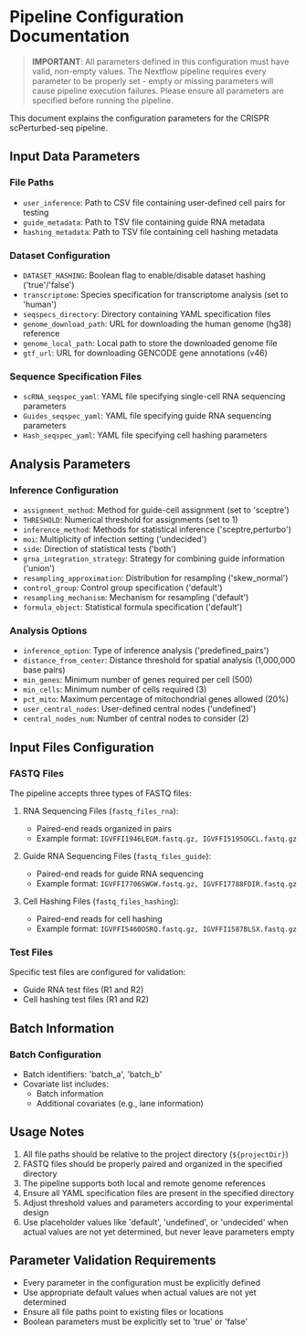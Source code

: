 # Pipeline Configuration Documentation

> **IMPORTANT**: All parameters defined in this configuration must have valid, non-empty values. The Nextflow pipeline requires every parameter to be properly set - empty or missing parameters will cause pipeline execution failures. Please ensure all parameters are specified before running the pipeline.

This document explains the configuration parameters for the CRISPR scPerturbed-seq pipeline.

## Input Data Parameters

### File Paths
- `user_inference`: Path to CSV file containing user-defined cell pairs for testing
- `guide_metadata`: Path to TSV file containing guide RNA metadata
- `hashing_metadata`: Path to TSV file containing cell hashing metadata

### Dataset Configuration
- `DATASET_HASHING`: Boolean flag to enable/disable dataset hashing ('true'/'false')
- `transcriptome`: Species specification for transcriptome analysis (set to 'human')
- `seqspecs_directory`: Directory containing YAML specification files
- `genome_download_path`: URL for downloading the human genome (hg38) reference
- `genome_local_path`: Local path to store the downloaded genome file
- `gtf_url`: URL for downloading GENCODE gene annotations (v46)

### Sequence Specification Files
- `scRNA_seqspec_yaml`: YAML file specifying single-cell RNA sequencing parameters
- `Guides_seqspec_yaml`: YAML file specifying guide RNA sequencing parameters
- `Hash_seqspec_yaml`: YAML file specifying cell hashing parameters

## Analysis Parameters

### Inference Configuration
- `assignment_method`: Method for guide-cell assignment (set to 'sceptre')
- `THRESHOLD`: Numerical threshold for assignments (set to 1)
- `inference_method`: Methods for statistical inference ('sceptre,perturbo')
- `moi`: Multiplicity of infection setting ('undecided')
- `side`: Direction of statistical tests ('both')
- `grna_integration_strategy`: Strategy for combining guide information ('union')
- `resampling_approximation`: Distribution for resampling ('skew_normal')
- `control_group`: Control group specification ('default')
- `resampling_mechanism`: Mechanism for resampling ('default')
- `formula_object`: Statistical formula specification ('default')

### Analysis Options
- `inference_option`: Type of inference analysis ('predefined_pairs')
- `distance_from_center`: Distance threshold for spatial analysis (1,000,000 base pairs)
- `min_genes`: Minimum number of genes required per cell (500)
- `min_cells`: Minimum number of cells required (3)
- `pct_mito`: Maximum percentage of mitochondrial genes allowed (20%)
- `user_central_nodes`: User-defined central nodes ('undefined')
- `central_nodes_num`: Number of central nodes to consider (2)

## Input Files Configuration

### FASTQ Files
The pipeline accepts three types of FASTQ files:

1. RNA Sequencing Files (`fastq_files_rna`):
   - Paired-end reads organized in pairs
   - Example format: `IGVFFI1946LEGM.fastq.gz, IGVFFI5195OGCL.fastq.gz`

2. Guide RNA Sequencing Files (`fastq_files_guide`):
   - Paired-end reads for guide RNA sequencing
   - Example format: `IGVFFI7706SWGW.fastq.gz, IGVFFI7788FDIR.fastq.gz`

3. Cell Hashing Files (`fastq_files_hashing`):
   - Paired-end reads for cell hashing
   - Example format: `IGVFFI5460OSRQ.fastq.gz, IGVFFI1587BLSX.fastq.gz`

### Test Files
Specific test files are configured for validation:
- Guide RNA test files (R1 and R2)
- Cell hashing test files (R1 and R2)

## Batch Information

### Batch Configuration
- Batch identifiers: 'batch_a', 'batch_b'
- Covariate list includes:
  - Batch information
  - Additional covariates (e.g., lane information)

## Usage Notes

1. All file paths should be relative to the project directory (`${projectDir}`)
2. FASTQ files should be properly paired and organized in the specified directory
3. The pipeline supports both local and remote genome references
4. Ensure all YAML specification files are present in the specified directory
5. Adjust threshold values and parameters according to your experimental design
6. Use placeholder values like 'default', 'undefined', or 'undecided' when actual values are not yet determined, but never leave parameters empty

## Parameter Validation Requirements

- Every parameter in the configuration must be explicitly defined
- Use appropriate default values when actual values are not yet determined
- Ensure all file paths point to existing files or locations
- Boolean parameters must be explicitly set to 'true' or 'false'
